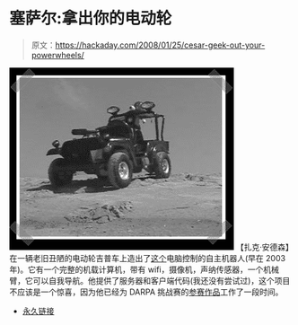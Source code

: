 # 塞萨尔:拿出你的电动轮

> 原文：<https://hackaday.com/2008/01/25/cesar-geek-out-your-powerwheels/>

![](img/aebab65ffcef925a5e50a0be2f91f4ac.png)
【扎克·安德森】在一辆老旧丑陋的电动轮吉普车上造出了[这个](http://beverlyunderground.org/cesartherobot/home.htm)电脑控制的自主机器人(早在 2003 年)。它有一个完整的机载计算机，带有 wifi，摄像机，声纳传感器，一个机械臂，它可以自我导航。他提供了服务器和客户端代码(我还没有尝试过)，这个项目不应该是一个惊喜，因为他已经为 DARPA 挑战赛的[参赛作品](http://web.mit.edu/zacka/www/grandchallenge.html)工作了一段时间。

*   [永久链接](http://beverlyunderground.org/cesartherobot/home.htm)